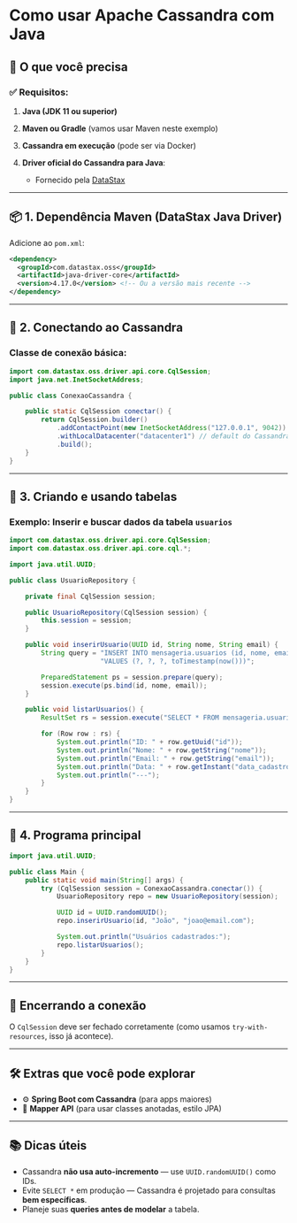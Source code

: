 # Como usar Apache Cassandra com Java

## 🧰 O que você precisa

### ✅ Requisitos:

1. **Java (JDK 11 ou superior)**
2. **Maven ou Gradle** (vamos usar Maven neste exemplo)
3. **Cassandra em execução** (pode ser via Docker)
4. **Driver oficial do Cassandra para Java**:

   * Fornecido pela [DataStax](https://docs.datastax.com/en/developer/java-driver/)

---

## 📦 1. Dependência Maven (DataStax Java Driver)

Adicione ao `pom.xml`:

```xml
<dependency>
  <groupId>com.datastax.oss</groupId>
  <artifactId>java-driver-core</artifactId>
  <version>4.17.0</version> <!-- Ou a versão mais recente -->
</dependency>
```

---

## 🚀 2. Conectando ao Cassandra

### Classe de conexão básica:

```java
import com.datastax.oss.driver.api.core.CqlSession;
import java.net.InetSocketAddress;

public class ConexaoCassandra {

    public static CqlSession conectar() {
        return CqlSession.builder()
            .addContactPoint(new InetSocketAddress("127.0.0.1", 9042))
            .withLocalDatacenter("datacenter1") // default do Cassandra local
            .build();
    }
}
```

---

## 🧪 3. Criando e usando tabelas

### Exemplo: Inserir e buscar dados da tabela `usuarios`

```java
import com.datastax.oss.driver.api.core.CqlSession;
import com.datastax.oss.driver.api.core.cql.*;

import java.util.UUID;

public class UsuarioRepository {

    private final CqlSession session;

    public UsuarioRepository(CqlSession session) {
        this.session = session;
    }

    public void inserirUsuario(UUID id, String nome, String email) {
        String query = "INSERT INTO mensageria.usuarios (id, nome, email, data_cadastro) " +
                       "VALUES (?, ?, ?, toTimestamp(now()))";

        PreparedStatement ps = session.prepare(query);
        session.execute(ps.bind(id, nome, email));
    }

    public void listarUsuarios() {
        ResultSet rs = session.execute("SELECT * FROM mensageria.usuarios");

        for (Row row : rs) {
            System.out.println("ID: " + row.getUuid("id"));
            System.out.println("Nome: " + row.getString("nome"));
            System.out.println("Email: " + row.getString("email"));
            System.out.println("Data: " + row.getInstant("data_cadastro"));
            System.out.println("---");
        }
    }
}
```

---

## 🧪 4. Programa principal

```java
import java.util.UUID;

public class Main {
    public static void main(String[] args) {
        try (CqlSession session = ConexaoCassandra.conectar()) {
            UsuarioRepository repo = new UsuarioRepository(session);

            UUID id = UUID.randomUUID();
            repo.inserirUsuario(id, "João", "joao@email.com");

            System.out.println("Usuários cadastrados:");
            repo.listarUsuarios();
        }
    }
}
```

---

## 🧼 Encerrando a conexão

O `CqlSession` deve ser fechado corretamente (como usamos `try-with-resources`, isso já acontece).

---

## 🛠️ Extras que você pode explorar

* ⚙️ **Spring Boot com Cassandra** (para apps maiores)
* 📄 **Mapper API** (para usar classes anotadas, estilo JPA)

---

## 📚 Dicas úteis

* Cassandra **não usa auto-incremento** — use `UUID.randomUUID()` como IDs.
* Evite `SELECT *` em produção — Cassandra é projetado para consultas **bem específicas**.
* Planeje suas **queries antes de modelar** a tabela.


